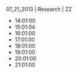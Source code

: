 07_21_2013 | Research | ZZ 
* 14:01:00
* 15:01:04
* 16:01:00
* 17:01:00
* 18:01:00
* 19:01:00
* 20:01:00
* 21:01:00
